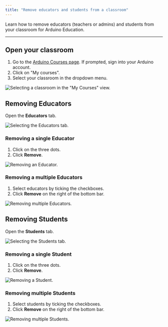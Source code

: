 ```yaml
---
title: "Remove educators and students from a classroom"
---
```


Learn how to remove educators (teachers or admins) and students from your classroom for Arduino Education.

---

## Open your classroom

1. Go to the [Arduino Courses page](https://classroom.arduino.cc/). If prompted, sign into your Arduino account.
2. Click on "My courses".
3. Select your classroom in the dropdown menu.

![Selecting a classroom in the "My Courses" view.](img/classroom-1_v2-hl-chrome.png)

## Removing Educators

Open the **Educators** tab.

![Selecting the Educators tab.](img/classroom-educator-tab.png)

### Removing a single Educator

1. Click on the three dots.
2. Click **Remove**.

![Removing an Educator.](img/classroom-educator-remove-single.png)

### Removing a multiple Educators

1. Select educators by ticking the checkboxes.
2. Click **Remove** on the right of the bottom bar.

![Removing multiple Educators.](img/classroom-educator-remove-multi.png)

## Removing Students

Open the **Students** tab.

![Selecting the Students tab.](img/classroom-students-tab.png)

### Removing a single Student

1. Click on the three dots.
2. Click **Remove**.

![Removing a Student.](img/classroom-student-remove-single.png)

### Removing multiple Students

1. Select students by ticking the checkboxes.
2. Click **Remove** on the right of the bottom bar.

![Removing multiple Students.](img/classroom-student-remove-multi.png)
